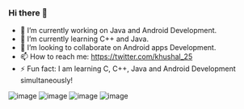 ### Hi there 👋

<!--
**CodeKhushal/CodeKhushal** is a ✨ _special_ ✨ repository because its `README.md` (this file) appears on your GitHub profile.

Here are some ideas to get you started:
- 😄 Pronouns: ...
- 💬 Ask me about ...
- 🤔 I’m looking for help with ...
-->
- 🔭 I’m currently working on Java and Android Development.
- 🌱 I’m currently learning C++ and Java.
- 👯 I’m looking to collaborate on Android apps Development.
- 📫 How to reach me: https://twitter.com/khushal_25
- ⚡ Fun fact: I am learning C, C++, Java and Android Development simultaneously!

![image](https://user-images.githubusercontent.com/68191677/120099218-09c32980-c158-11eb-8231-5e5b43b586b6.png)   ![image](https://user-images.githubusercontent.com/68191677/120099233-1a739f80-c158-11eb-8a39-fc5b4c109c14.png)   ![image](https://user-images.githubusercontent.com/68191677/120099245-265f6180-c158-11eb-8c7a-2d61f9dcf24b.png)   ![image](https://user-images.githubusercontent.com/68191677/120099267-35deaa80-c158-11eb-8dcd-e21cbad9b55b.png)


